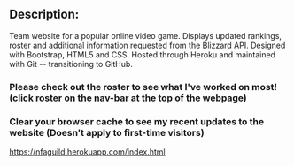 ## Description:
  Team website for a popular online video game. 
  Displays updated rankings, roster and additional information requested from the Blizzard API. 
  Designed with Bootstrap, HTML5 and CSS. 
  Hosted through Heroku and maintained with Git -- transitioning to GitHub.
  ### Please check out the roster to see what I've worked on most! (click roster on the nav-bar at the top of the webpage)
  ### Clear your browser cache to see my recent updates to the website (Doesn't apply to first-time visitors)

https://nfaguild.herokuapp.com/index.html




  
  

